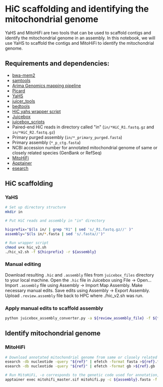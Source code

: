 # HiC scaffolding and identifying the mitochondrial genome

YaHS and MitoHiFi are two tools that can be used to scaffold contigs and identify the mitochondrial genome in an assembly. In this notebook, we will use YaHS to scaffold the contigs and MitoHiFi to identify the mitochondrial genome.

## Requirements and dependencies:

- [bwa-mem2](https://github.com/bwa-mem2/bwa-mem2)
- [samtools](http://www.htslib.org)
- [Arima Genomics mapping pipeline](https://github.com/ArimaGenomics/mapping_pipeline)
- [Picard](https://broadinstitute.github.io/picard/) 
- [YaHS](https://github.com/c-zhou/yahs)
- [juicer_tools](https://github.com/aidenlab/juicer)
- [bedtools](https://bedtools.readthedocs.io/en/latest/)
- [HiC yahs wrapper script](hic_v2.sh)
- [Juicebox](https://github.com/aidenlab/Juicebox)
- [juicebox_scripts](https://github.com/phasegenomics/juicebox_scripts)
- Paired-end HiC reads in directory called "in" (`in/*HiC_R1.fastq.gz` and `in/*HiC_R2.fastq.gz`)
- Primary purged assembly (`in/*_primary_purged.fasta`)
- Primary assembly (`*_p_ctg.fasta`)
- NCBI accession number for annotated mitochondrial genome of same or closely related species (GenBank or RefSeq) 
- [MitoHiFi](https://github.com/marcelauliano/MitoHiFi)
- [Apptainer](https://apptainer.org) 
- [esearch](https://www.nlm.nih.gov/dataguide/edirect/documentation.html)


## HiC scaffolding

### YaHS

```bash
# Set up directory structure
mkdir in

# Put HiC reads and assembly in "in" directory

hicprefix="$(ls in/ | grep "R1" | sed 's/_R1.fastq.gz//' )"
assembly="$(ls in/*.fasta | sed 's/.fasta//')"

# Run wrapper script
chmod u+x hic_v2.sh
./hic_v2.sh -f ${hicprefix} -r ${assembly} 
```

### Manual editing

Download resulting `.hic` and `.assembly` files from `juicebox_files` directory to your local machine.
Open the `.hic` file in Juicebox using File -> Open...
Import `.assembly` file using Assembly -> Import Map Assembly.
Make necessary manual edits.
Save edits using Assembly -> Export Assembly.
Upload `.review.assembly` file back to HPC where ./hic_v2.sh was run.

### Apply manual edits to scaffold assembly

```bash
python juicebox_assembly_converter.py -a ${review_assembly_file} -f ${*_noec_converted.fasta} -p ${prefix} -s 
```
## Identify mitochondrial genome

### MitoHiFi

```bash
# Download annotated mitochondrial genome from same or closely related species
esearch -db nucleotide -query "${ref}" | efetch -format fasta >${ref}.fasta
esearch -db nucleotide -query "${ref}" | efetch -format gb >${ref}.gb

# Run MitoHiFi, -o corresponds to the genetic code used for annotation, 5 = The Invertebrate Mitochondrial Code 
apptainer exec mitohifi_master.sif mitohifi.py -c ${assembly}.fasta -f ${ref}.fasta -g ${ref}.gb -t 48 -o 5 
```
